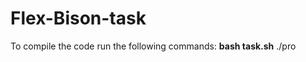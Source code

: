 Flex-Bison-task
===============
To compile the code run the following commands:
<b>bash task.sh</b>
./pro
